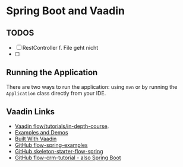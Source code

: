 # Spring Boot and Vaadin

## TODOS

- [ ] RestController f. File geht nicht
- [ ]

## Running the Application

There are two ways to run the application:  using `mvn` or by running the `Application` class directly from your IDE.

## Vaadin Links

- [Vaadin flow/tutorials/in-depth-course](https://vaadin.com/docs/latest/flow/tutorials/in-depth-course).
- [Examples and Demos](https://vaadin.com/examples-and-demos)
- [Built With Vaadin](https://github.com/vaadin/built-with-vaadin)
- [GitHub flow-spring-examples](https://github.com/vaadin/flow-spring-examples)
- [GitHub skeleton-starter-flow-spring](https://github.com/vaadin/skeleton-starter-flow-spring)
- [GitHub flow-crm-tutorial - also Spring Boot](https://github.com/vaadin/flow-crm-tutorial)